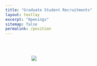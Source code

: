 ```yaml
---
title: "Graduate Student Recruitments"
layout: textlay
excerpt: "Openings"
sitemap: false
permalink: /position
---
```


<br>

<style>
  
  .centered-image {
    display: block;
    margin: 0 auto; /* Center the image horizontally */
    max-width: 80%; /* Set the maximum width of the image */
    margin-bottom: 100px;
  }
</style>
<br>


<figure>
  <img src="{{ site.url }}{{ site.baseurl }}/images/English Version 1.png" class="centered-image">

